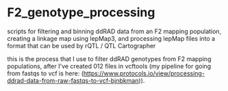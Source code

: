 # F2_genotype_processing
scripts for filtering and binning ddRAD data from an F2 mapping population, creating a linkage map using lepMap3, and processing lepMap files into a format that can be used by rQTL / QTL Cartographer

this is the process that I use to filter ddRAD genotypes from F2 mapping populations, after I've created 012 files in vcftools (my pipeline for going from fastqs to vcf is here: (https://www.protocols.io/view/processing-ddrad-data-from-raw-fastqs-to-vcf-bjnbkman)).

